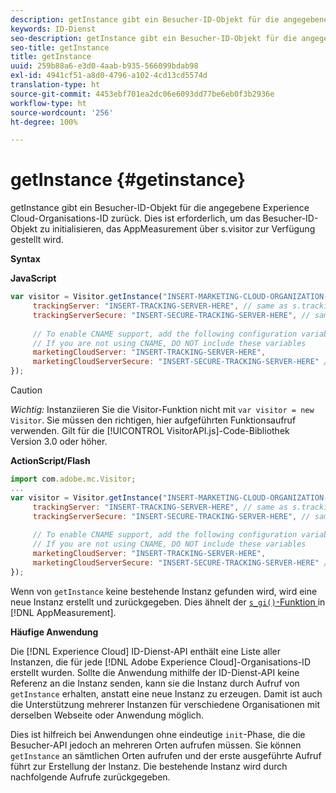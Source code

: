 ```yaml
---
description: getInstance gibt ein Besucher-ID-Objekt für die angegebene Experience Cloud-Organisations-ID zurück. Dies ist erforderlich, um das Besucher-ID-Objekt zu initialisieren, das AppMeasurement über s.visitor zur Verfügung gestellt wird.
keywords: ID-Dienst
seo-description: getInstance gibt ein Besucher-ID-Objekt für die angegebene Experience Cloud-Organisations-ID zurück. Dies ist erforderlich, um das Besucher-ID-Objekt zu initialisieren, das AppMeasurement über s.visitor zur Verfügung gestellt wird.
seo-title: getInstance
title: getInstance
uuid: 259b88a6-e3d0-4aab-b935-566099bdab98
exl-id: 4941cf51-a8d0-4796-a102-4cd13cd5574d
translation-type: ht
source-git-commit: 4453ebf701ea2dc06e6093dd77be6eb0f3b2936e
workflow-type: ht
source-wordcount: '256'
ht-degree: 100%

---
```


# getInstance {#getinstance}

getInstance gibt ein Besucher-ID-Objekt für die angegebene Experience Cloud-Organisations-ID zurück. Dies ist erforderlich, um das Besucher-ID-Objekt zu initialisieren, das AppMeasurement über s.visitor zur Verfügung gestellt wird.

**Syntax**

**JavaScript**

```js
var visitor = Visitor.getInstance("INSERT-MARKETING-CLOUD-ORGANIZATION-ID-HERE", { 
     trackingServer: "INSERT-TRACKING-SERVER-HERE", // same as s.trackingServer 
     trackingServerSecure: "INSERT-SECURE-TRACKING-SERVER-HERE", // same as s.trackingServerSecure 
 
     // To enable CNAME support, add the following configuration variables 
     // If you are not using CNAME, DO NOT include these variables 
     marketingCloudServer: "INSERT-TRACKING-SERVER-HERE", 
     marketingCloudServerSecure: "INSERT-SECURE-TRACKING-SERVER-HERE" // same as s.trackingServerSecure 
});
```

>[!CAUTION]
>
>*Wichtig:* Instanziieren Sie die Visitor-Funktion nicht mit `var visitor = new Visitor`. Sie müssen den richtigen, hier aufgeführten Funktionsaufruf verwenden. Gilt für die [!UICONTROL VisitorAPI.js]-Code-Bibliothek Version 3.0 oder höher.

**ActionScript/Flash**

```js
import com.adobe.mc.Visitor; 
... 
var visitor = Visitor.getInstance("INSERT-MARKETING-CLOUD-ORGANIZATION-ID-HERE", { 
     trackingServer: "INSERT-TRACKING-SERVER-HERE", // same as s.trackingServer 
     trackingServerSecure: "INSERT-SECURE-TRACKING-SERVER-HERE", // same as s.trackingServerSecure 
 
     // To enable CNAME support, add the following configuration variables 
     // If you are not using CNAME, DO NOT include these variables 
     marketingCloudServer: "INSERT-TRACKING-SERVER-HERE", 
     marketingCloudServerSecure: "INSERT-SECURE-TRACKING-SERVER-HERE" // same as s.trackingServerSecure 
});
```

Wenn von `getInstance` keine bestehende Instanz gefunden wird, wird eine neue Instanz erstellt und zurückgegeben. Dies ähnelt der [`s_gi()`-Funktion ](https://docs.adobe.com/content/help/de-DE/analytics/implementation/vars/functions/s-gi.html) in [!DNL AppMeasurement].

**Häufige Anwendung**

Die [!DNL Experience Cloud] ID-Dienst-API enthält eine Liste aller Instanzen, die für jede [!DNL Adobe Experience Cloud]-Organisations-ID erstellt wurden. Sollte die Anwendung mithilfe der ID-Dienst-API keine Referenz an die Instanz senden, kann sie die Instanz durch Aufruf von `getInstance` erhalten, anstatt eine neue Instanz zu erzeugen. Damit ist auch die Unterstützung mehrerer Instanzen für verschiedene Organisationen mit derselben Webseite oder Anwendung möglich.

Dies ist hilfreich bei Anwendungen ohne eindeutige `init`-Phase, die die Besucher-API jedoch an mehreren Orten aufrufen müssen. Sie können `getInstance` an sämtlichen Orten aufrufen und der erste ausgeführte Aufruf führt zur Erstellung der Instanz. Die bestehende Instanz wird durch nachfolgende Aufrufe zurückgegeben.

